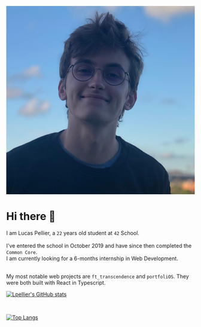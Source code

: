 
<img src="./../images/pdp2.jpg" id="profile-pic" alt="a picture of me" ></img>

# Hi there 👋

I am Lucas Pellier, a `22` years old student at `42` School.<br/><br/>
I've entered the school in October 2019 and have since then completed the `Common Core`.<br/>
I am currently looking for a 6-months internship in Web Development. <br/><br/>

My most notable web projects are `ft_transcendence` and `portfoliOS`. They were both built with React in Typescript.



[![Lpellier's GitHub stats](https://github-readme-stats.vercel.app/api?username=lpellier&theme=dracula&count_private=true&show_icons=true&hide_border=true&title_color=F4615A)](https://google.com)

<br/>

[![Top Langs](https://github-readme-stats.vercel.app/api/top-langs/?username=lpellier&layout=compact&theme=dracula&hide_border=true&title_color=F4615A)](https://github.com/lpellier/github-readme-stats)
